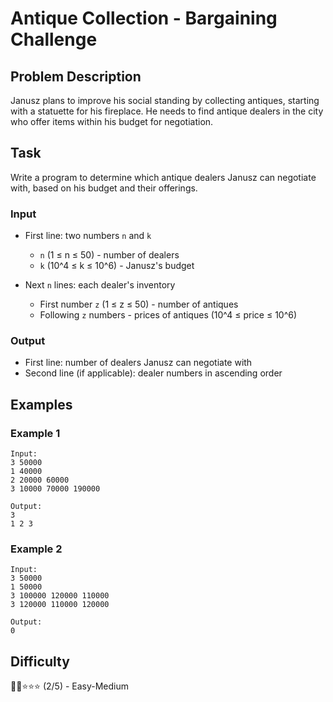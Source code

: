 # Antique Collection - Bargaining Challenge

## Problem Description
Janusz plans to improve his social standing by collecting antiques, starting with a statuette for his fireplace. He needs to find antique dealers in the city who offer items within his budget for negotiation.

## Task
Write a program to determine which antique dealers Janusz can negotiate with, based on his budget and their offerings.

### Input
- First line: two numbers `n` and `k`
    - `n` (1 ≤ n ≤ 50) - number of dealers
    - `k` (10^4 ≤ k ≤ 10^6) - Janusz's budget

- Next `n` lines: each dealer's inventory
    - First number `z` (1 ≤ z ≤ 50) - number of antiques
    - Following `z` numbers - prices of antiques (10^4 ≤ price ≤ 10^6)

### Output
- First line: number of dealers Janusz can negotiate with
- Second line (if applicable): dealer numbers in ascending order

## Examples

### Example 1
```
Input:
3 50000
1 40000
2 20000 60000
3 10000 70000 190000

Output:
3
1 2 3
```

### Example 2
```
Input:
3 50000
1 50000
3 100000 120000 110000
3 120000 110000 120000

Output:
0
```

## Difficulty
🌟🌟⭐⭐⭐ (2/5) - Easy-Medium

